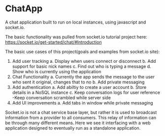 # ChatApp
A chat application built to run on local instances, using javascript and socket.io.

The basic functionality was pulled from socket.io tutorial project here: https://socket.io/get-started/chat/#Introduction

The basic use cases of this project(goals and examples from socket.io site):
1. Add user tracking
 a. Display when users connect or disconnect
 b. Add support for basic nick names
 c. Find out who is typing a message
 d. Show who is currently using the application
2. Chat Functionality
 a. Currently the app sends the message to the user who sent it original, changes that to no
 b. Add private messaging
3. Add authentication
 a. Add abiltiy to create a user account
 b. Store details in a NoSQL instance
 c. Keep conversation logs for user reference
   -Keep conversation scrambled while server side
4. Add UI improvements
 a. Add tabs in window while private messaging


Socket.io is not a chat service base layer, but rather it is used to broadcast information from a provider to all consumers. This relay of information can be through many different means. Here we see it interfacing with a web application designed to eventually run as a standalone application.